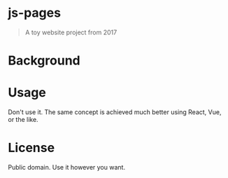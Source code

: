 # js-pages
> A toy website project from 2017

# Background

# Usage

Don't use it. The same concept is achieved much better using React, Vue, or the like.


# License

Public domain. Use it however you want.
